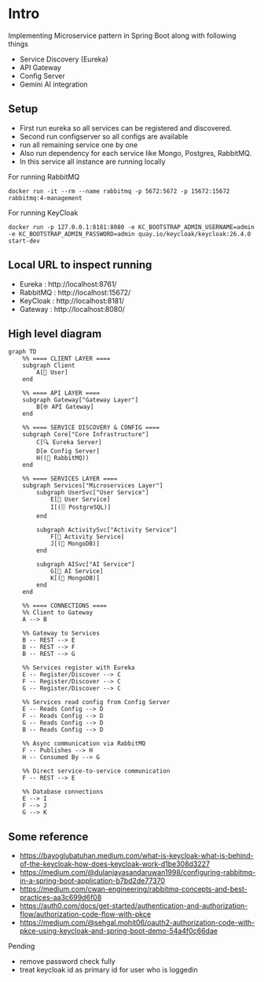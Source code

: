 # Intro

Implementing Microservice pattern in Spring Boot along with following things
- Service Discovery (Eureka)
- API Gateway
- Config Server
- Gemini AI integration

## Setup
- First run eureka so all services can be registered and discovered.
- Second run configserver so all configs are available
- run all remaining service one by one
- Also run dependency for each service like Mongo, Postgres, RabbitMQ.
- In this service all instance are running locally


For running RabbitMQ
```
docker run -it --rm --name rabbitmq -p 5672:5672 -p 15672:15672 rabbitmq:4-management
```
For running KeyCloak
```
docker run -p 127.0.0.1:8181:8080 -e KC_BOOTSTRAP_ADMIN_USERNAME=admin -e KC_BOOTSTRAP_ADMIN_PASSWORD=admin quay.io/keycloak/keycloak:26.4.0 start-dev
```

## Local URL to inspect running

- Eureka : http://localhost:8761/
- RabbitMQ : http://localhost:15672/
- KeyCloak : http://localhost:8181/
- Gateway : http://localhost:8080/

## High level diagram

```mermaid
graph TD
    %% ==== CLIENT LAYER ====
    subgraph Client
        A[👤 User]
    end

    %% ==== API LAYER ====
    subgraph Gateway["Gateway Layer"]
        B[🌐 API Gateway]
    end

    %% ==== SERVICE DISCOVERY & CONFIG ====
    subgraph Core["Core Infrastructure"]
        C[🔍 Eureka Server]
        D[⚙️ Config Server]
        H((📨 RabbitMQ))
    end

    %% ==== SERVICES LAYER ====
    subgraph Services["Microservices Layer"]
        subgraph UserSvc["User Service"]
            E[🧩 User Service]
            I[(🗄️ PostgreSQL)]
        end

        subgraph ActivitySvc["Activity Service"]
            F[🏃 Activity Service]
            J[(🍃 MongoDB)]
        end

        subgraph AISvc["AI Service"]
            G[🤖 AI Service]
            K[(🍃 MongoDB)]
        end
    end

    %% ==== CONNECTIONS ====
    %% Client to Gateway
    A --> B

    %% Gateway to Services
    B -- REST --> E
    B -- REST --> F
    B -- REST --> G

    %% Services register with Eureka
    E -- Register/Discover --> C
    F -- Register/Discover --> C
    G -- Register/Discover --> C

    %% Services read config from Config Server
    E -- Reads Config --> D
    F -- Reads Config --> D
    G -- Reads Config --> D
    B -- Reads Config --> D

    %% Async communication via RabbitMQ
    F -- Publishes --> H
    H -- Consumed By --> G

    %% Direct service-to-service communication
    F -- REST --> E

    %% Database connections
    E --> I
    F --> J
    G --> K
```

## Some reference

- https://bayoglubatuhan.medium.com/what-is-keycloak-what-is-behind-of-the-keycloak-how-does-keycloak-work-d1be308d3227
- https://medium.com/@dulanjayasandaruwan1998/configuring-rabbitmq-in-a-spring-boot-application-b7bd2de77370
- https://medium.com/cwan-engineering/rabbitmq-concepts-and-best-practices-aa3c699d6f08
- https://auth0.com/docs/get-started/authentication-and-authorization-flow/authorization-code-flow-with-pkce
- https://medium.com/@sehgal.mohit06/oauth2-authorization-code-with-pkce-using-keycloak-and-spring-boot-demo-54a4f0c66dae


Pending

- remove password check fully
- treat keycloak id as primary id for user who is loggedin